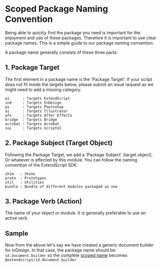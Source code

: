 # Scoped Package Naming Convention
Being able to quickly find the package you need is important for the enjoyment and use of these packages. Therefore it is important to use clear package names. This is a simple guide to our package naming convention.

A package name generally consists of these three parts:

## 1. Package Target

The first element in a package name is the 'Package Target'. If your script does not fit inside the targets below, please submit an issue request as we might need to add a missing category.

    es      : Targets ExtendScript
    ind     : Targets InDesign
    ps      : Targets Photoshop
    ai      : Targets Illustrator
    afx     : Targets After Effects
    bridge  : Targets Bridge
    acrobat : Targets Acrobat
    sui     : Targets ScriptUI    

## 2. Package Subject (Target Object)

Following the Package Target, we add a 'Package Subject' (target object). Or whatever is affected by this module. You can follow the naming convention of the ExtendScript SDK.

    shim   : Shims
    proto  : Prototypes
    util   : Utilities
    bundle : Bundle of different modules packaged as one


## 3. Package Verb (Action)
The name of your object or module. It is generally preferable to use an active verb.

## Sample
Now from the above let's say we have created a generic document builder for InDesign. In that case, the package name should be: `id.document.builder` so the complete [scoped name](https://docs.npmjs.com/misc/scope) becomes `@extendscript/id.document.builder`

